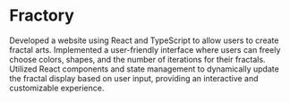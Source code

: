 # Fractory


Developed a website using React and TypeScript to allow users to create fractal arts.
Implemented a user-friendly interface where users can freely choose colors, shapes, and the number of iterations for their fractals.
Utilized React components and state management to dynamically update the fractal display based on user input, providing an interactive and customizable experience.
